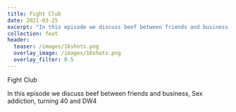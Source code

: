 ```yaml
---
title: Fight Club
date: 2021-03-25
excerpt: "In this episode we discuss beef between friends and business, Sex addiction, turning 40 and DW4"
collection: feat
header:
  teaser: /images/16shots.png
  overlay_image: /images/16shots.png
  overlay_filter: 0.5
---
```


Fight Club

<!--<iframe src="https://open.spotify.com/embed-podcast/episode/7MVLZ2FoIifFtr9tePj9nG" width="80%" height="175" frameborder="0" allowtransparency="true" allow="encrypted-media"></iframe>-->

In this episode we discuss beef between friends and business, Sex addiction, turning 40 and DW4
